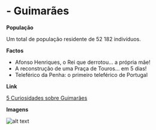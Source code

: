 # - Guimarães

**População**

Um total de população residente de 52 182 indivíduos.

**Factos**
- Afonso Henriques, o Rei que derrotou… a própria mãe!
- A reconstrução de uma Praça de Touros… em 5 dias!
- Teleférico da Penha: o primeiro teleférico de Portugal

**Link**

[5 Curiosidades sobre Guimarães](https://www.bloom-consulting.com/journal/pt-pt/5-curiosidades-sobre-guimaraes/)

**Imagens**

![alt text](https://cdn.visitportugal.com/sites/default/files/styles/destinos_galeria/public/mediateca/N21071.jpg?itok=MnChVi8j)